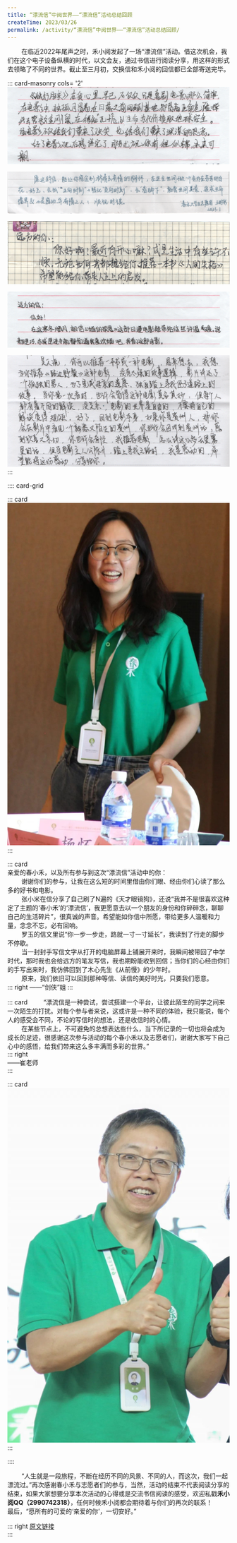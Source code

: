 ```yaml
---
title: “漂流信”中阅世界——“漂流信”活动总结回顾
createTime: 2023/03/26
permalink: /activity/“漂流信”中阅世界——“漂流信”活动总结回顾/
---
```


$\qquad$在临近2022年尾声之时，禾小阅发起了一场“漂流信”活动。借这次机会，我们在这个电子设备纵横的时代，以文会友，通过书信进行阅读分享，用这样的形式去领略了不同的世界。截止至三月初，交换信和禾小阅的回信都已全部寄送完毕。  

::: card-masonry cols= '2' 
![](./“漂流信”中阅世界——“漂流信”活动总结回顾/1.png)

![](./“漂流信”中阅世界——“漂流信”活动总结回顾/2.png)

![](./“漂流信”中阅世界——“漂流信”活动总结回顾/3.png)

![](./“漂流信”中阅世界——“漂流信”活动总结回顾/4.png)

![](./“漂流信”中阅世界——“漂流信”活动总结回顾/5.png)
:::


:::: card-grid 

::: card
![](./“漂流信”中阅世界——“漂流信”活动总结回顾/7.jpg)
:::

::: card  
亲爱的春小禾，以及所有参与到这次“漂流信”活动中的你：  
$\qquad$谢谢你们的参与，让我在这么短的时间里借由你们眼、经由你们心读了那么多的好书和电影。  
$\qquad$张小米在信分享了自己刷了N遍的《天才眼镜狗》，还说“我并不是很喜欢这种定了主题的‘春小禾’的‘漂流信’，我更愿意去以一个朋友的身份和你碎碎念，聊聊自己的生活碎片”，很真诚的声音。希望能如你信中所愿，带给更多人温暖和力量，念念不忘，必有回响。  
$\qquad$罗玉的信文里说“你一步一步走，路就一寸一寸延长”，我读到了行走的脚步不停歇。  
$\qquad$当一封封手写信文字从打开的电脑屏幕上铺展开来时，我瞬间被带回了中学时代，那时我也会给远方的笔友写信，我也期盼能收到回信；当你们的心经由你们的手写出来时，我仿佛回到了木心先生《从前慢》的少年时。  
$\qquad$原来，我们依旧可以回到那种等信、读信的美好时光，只要我们愿意。  
::: right
——“剑侠”姐
:::

::: card
$\qquad$“漂流信是一种尝试，尝试搭建一个平台，让彼此陌生的同学之间来一次陌生的打扰。对每个参与者来说，这或许是一种不同的体验，我只能说，每个人的感受会不同，不论的写信时的想法，还是收信时的心情。  
$\qquad$在某些节点上，不可避免的总想表达些什么，当下所记录的一切也将会成为成长的足迹，很感谢这次参与活动的每个春小禾以及志愿者们，谢谢大家写下自己心中的感悟，给我们带来这么多丰满而多彩的世界。”  
::: right  
——崔老师  
:::  

::: card
![](./“漂流信”中阅世界——“漂流信”活动总结回顾/8.jpg)
:::

::::


$\qquad$“人生就是一段旅程，不断在经历不同的风景、不同的人，而这次，我们一起漂流过。”再次感谢春小禾与志愿者们的参与，当然，活动的结束不代表阅读分享的结束，如果大家想要分享本次活动的心得或是交流书信阅读的感受，欢迎私戳**禾小阅QQ（2990742318）**，任何时候禾小阅都会期待着与你们的再次的联系！
$\qquad$最后，“愿所有的可爱的‘亲爱的你’，一切安好。”  

::: right
[原文链接](https://mp.weixin.qq.com/s/_O7BkhnaldAriuvtbqD-gw)  
:::